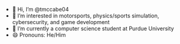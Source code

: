 - 👋 Hi, I’m @tmccabe04
- 👀 I’m interested in motorsports, physics/sports simulation, cybersecurity, and game development
- 🌱 I’m currently a computer science student at Purdue University
- 😄 Pronouns: He/Him
<!--- - ⚡ Fun fact: --->

<!---
tmccabe04/tmccabe04 is a ✨ special ✨ repository because its `README.md` (this file) appears on your GitHub profile.
You can click the Preview link to take a look at your changes.
--->
